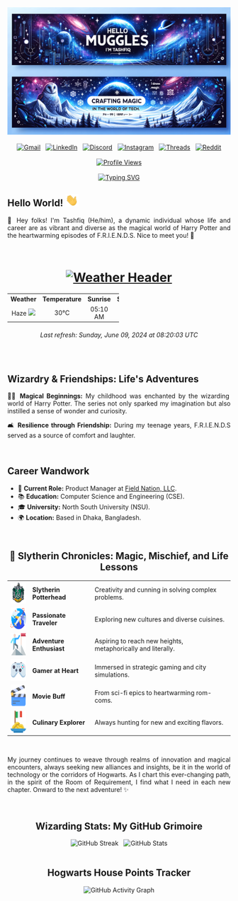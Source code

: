 <!-- Banner Image -->
<div align="center">
  <img src="https://github.com/tashfiqul-islam/tashfiqul-islam/blob/master/assets/tashfiq-banner.png" alt="Tashfiq-Banner" />
</div>
<!-- End of Banner Image -->

<br>

<!-- Social Media Badges -->
<div align="center">
  <a href="mailto:tashfiq61@gmail.com"><img src="https://img.shields.io/badge/Gmail-D14836?style=for-the-badge&logo=gmail&logoColor=white" alt="Gmail"/></a> &nbsp;
  <a href="https://www.linkedin.com/in/tashfiqulislam/"><img src="https://img.shields.io/badge/LinkedIn-0077B5?style=for-the-badge&logo=linkedin&logoColor=white" alt="LinkedIn"/></a> &nbsp;
  <a href="https://discordapp.com/users/257896257740079105"><img src="https://img.shields.io/badge/Discord-7289DA?style=for-the-badge&logo=discord&logoColor=white" alt="Discord"/></a> &nbsp;
  <a href="https://www.instagram.com/_tashfiqulislam/"><img src="https://img.shields.io/badge/Instagram-E4405F?style=for-the-badge&logo=instagram&logoColor=white" alt="Instagram"/></a> &nbsp;
  <a href="https://www.threads.net/@_tashfiqulislam"><img src="https://img.shields.io/badge/Threads-000000?style=for-the-badge&logo=Threads&logoColor=white" alt="Threads"/></a> &nbsp;
  <a href="https://www.reddit.com/user/DeadShotss/"><img src="https://img.shields.io/badge/Reddit-FF4500?style=for-the-badge&logo=reddit&logoColor=white" alt="Reddit"/></a>
</div>
<!-- End of Social Media Badges -->

<br>

<!-- Profile Views Counter -->
<div align="center">
  <a href="https://github.com/tashfiqul-islam/profile-view-counter" target="_blank">
    <img src="https://profile-view-counter-jcp1.onrender.com/api/view-counter?username=tashfiqul-islam&cachebust=1" alt="Profile Views" />
  </a>
</div>
<!-- End of Profile Views Counter -->

<br>

<!-- Typing SVG greetings -->
<div align="center">
  <a alt="Tashfiq" title="Tashfiq" href="https://github.com/tashfiqul-islam/">
    <img src="https://readme-typing-svg.demolab.com?font=Fira+Code&size=25&duration=3750&pause=1000&color=60ABEE&center=true&vCenter=true&random=false&width=450&height=100&lines=Hello+there!+I'm+Tashfiq.+;Fancy+seeing+you+here!" alt="Typing SVG" />
  </a>
</div>
<!-- End of Typing SVG greetings -->

<!-- Hello World -->
<div style="text-align: justify;">
  <h2>Hello World! <img src="https://github.com/tashfiqul-islam/tashfiqul-islam/blob/master/assets/Hi.gif" width="29px"> </h1>
  <p>👋 Hey folks! I'm Tashfiq (He/him), a dynamic individual whose life and career are as vibrant and diverse as the magical world of Harry Potter and the heartwarming episodes of F.R.I.E.N.D.S. Nice to meet you! 🍻</p>
</div>
<!-- End of Hello World -->

  <br>

  <!-- Dhaka's weather table -->
<h1 align="center"> <a href="https://github.com/tashfiqul-islam/profile-weather-view"><img src="https://custom-icon-badges.demolab.com/badge/Dhaka's%20Weather-36454F?style=for-the-badge&logo=bd1-flag-icon" alt="Weather Header"></a> </h1>
<table align="center" style="width:50%">
    <tr style="text-align:center">
        <th>Weather</th>
        <th>Temperature</th>
        <th>Sunrise</th>
        <th>Sunset</th>
        <th>Humidity</th>
    </tr>
<tr style="text-align:center">
  <!-- Hourly Weather Update -->
  <td align="center">Haze <img width="15" src="http://openweathermap.org/img/w/50d.png"></td>
  <td align="center">30°C</td>
  <td align="center">05:10 AM</td>
  <td align="center">06:45 PM</td>
  <td align="center">84%</td>
  <!-- End of Hourly Weather Update -->
  </tr>
  </table>
  <div align="center">
    <h6>
      <em>Last refresh: Sunday, June 09, 2024 at 08:20:03 UTC</em>
    </h6>
  </div>
  <!-- End of Dhaka's weather table -->

<br>

<!-- Magical Insights Section -->
<div style="text-align: justify;">
  <h2>Wizardry & Friendships: Life's Adventures</h2>
  <p>🧙‍♂️ <strong>Magical Beginnings:</strong> My childhood was enchanted by the wizarding world of Harry Potter. The series not only sparked my imagination but also instilled a sense of wonder and curiosity.</p>
  <p>🛋️ <strong>Resilience through Friendship:</strong> During my teenage years, F.R.I.E.N.D.S served as a source of comfort and laughter.</p>
</div>
<!-- End of Magical Insights Section -->

<br>

<!-- Career Wandwork Section -->
<div style="text-align: justify;">
  <h2>Career Wandwork</h2>
  <ul>
    <li>💼 <strong>Current Role:</strong> Product Manager at <a href="https://github.com/fieldnation">Field Nation, LLC</a>.</li>
    <li>📚 <strong>Education:</strong> Computer Science and Engineering (CSE).</li>
    <li>🎓 <strong>University:</strong> North South University (NSU).</li>
    <li>🌍 <strong>Location:</strong> Based in Dhaka, Bangladesh.</li>
  </ul>
</div>
<!-- End of Career Wandwork Section -->

<br>

<!-- Start of Muggle Pursuits Section -->
<div align="center">

  <h2>🌟 Slytherin Chronicles: Magic, Mischief, and Life Lessons</h2>

  <table>
    <tr>
      <td><img alt="Slytherin" title="Slytherin" src="./assets/slytherin-logo.svg" width="50" height="50"></td>
      <td><strong>Slytherin Potterhead</strong></td>
      <td>Creativity and cunning in solving complex problems.</td>
    </tr>
    <tr>
      <td><img alt="Travel" title="Travel" src="./assets/airplane.png" width="50" height="50"></td>
      <td><strong>Passionate Traveler</strong></td>
      <td>Exploring new cultures and diverse cuisines.</td>
    </tr>
    <tr>
      <td><img alt="Adventure" title="Adventure" src="./assets/climbing.png" width="50" height="50"></td>
      <td><strong>Adventure Enthusiast</strong></td>
      <td>Aspiring to reach new heights, metaphorically and literally.</td>
    </tr>
    <tr>
      <td><img alt="Gaming" title="Gaming" src="./assets/game-controller.png" width="50" height="50"></td>
      <td><strong>Gamer at Heart</strong></td>
      <td>Immersed in strategic gaming and city simulations.</td>
    </tr>
    <tr>
      <td><img alt="Movies" title="Movies" src="./assets/film-slate.png" width="50" height="50"></td>
      <td><strong>Movie Buff</strong></td>
      <td>From sci-fi epics to heartwarming rom-coms.</td>
    </tr>
    <tr>
      <td><img alt="Cuisine" title="Cuisine" src="./assets/pasta.png" width="50" height="50"></td>
      <td><strong>Culinary Explorer</strong></td>
      <td>Always hunting for new and exciting flavors.</td>
    </tr>
  </table>

</div>
<!-- End of Muggle Pursuits Section -->

<br>

<!-- Closing Section -->
<div style="text-align: justify;">
  <p>My journey continues to weave through realms of innovation and magical encounters, always seeking new alliances and insights, be it in the world of technology or the corridors of Hogwarts. As I chart this ever-changing path, in the spirit of the Room of Requirement, I find what I need in each new chapter. Onward to the next adventure! ✨</p>
</div>
<!-- End of Closing Section -->

<br>

<!-- Wizarding Stats: My GitHub Grimoire -->
<div align="center">
  <h2>Wizarding Stats: My GitHub Grimoire</h2>
  <div align="center">
    <img height="170px" src="https://streak-stats.demolab.com?user=tashfiqul-islam&theme=holi-theme&card_width=467.5&hide_current_streak=false" alt="GitHub Streak"/>
    &nbsp;
    <img height="170px" src="https://github-readme-stats.vercel.app/api?username=tashfiqul-islam&show_icons=true&rank_icon=github&theme=holi" alt="GitHub Stats"/>
  </div>
</div>
<!-- End of Wizarding Stats: My GitHub Grimoire -->

<br>

<!-- Activity Graph -->
<div align="center">
  <h2>Hogwarts House Points Tracker</h2>
  <img height="290px"src="https://github-readme-activity-graph.vercel.app/graph?username=tashfiqul-islam&hide_title=true&hide_border=false&title_color=60ABEE&line=60ABEE&radius=10&theme=github-dark-dimmed" alt="GitHub Activity Graph"/>
</div>
<!-- End of Activity Graph -->

